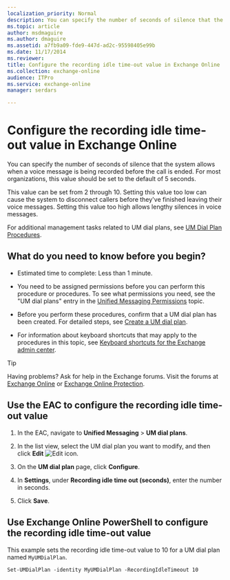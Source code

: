```yaml
---
localization_priority: Normal
description: You can specify the number of seconds of silence that the system allows when a voice message is being recorded before the call is ended. For most organizations, this value should be set to the default of 5 seconds.
ms.topic: article
author: msdmaguire
ms.author: dmaguire
ms.assetid: a7fb9a09-fde9-447d-ad2c-95598405e99b
ms.date: 11/17/2014
ms.reviewer: 
title: Configure the recording idle time-out value in Exchange Online
ms.collection: exchange-online
audience: ITPro
ms.service: exchange-online
manager: serdars

---
```


# Configure the recording idle time-out value in Exchange Online

You can specify the number of seconds of silence that the system allows when a voice message is being recorded before the call is ended. For most organizations, this value should be set to the default of 5 seconds.

This value can be set from 2 through 10. Setting this value too low can cause the system to disconnect callers before they've finished leaving their voice messages. Setting this value too high allows lengthy silences in voice messages.

For additional management tasks related to UM dial plans, see [UM Dial Plan Procedures](https://technet.microsoft.com/library/1bda77c8-c4e2-4ae0-a001-76ae029bf843.aspx).

## What do you need to know before you begin?

- Estimated time to complete: Less than 1 minute.

- You need to be assigned permissions before you can perform this procedure or procedures. To see what permissions you need, see the "UM dial plans" entry in the [Unified Messaging Permissions](https://technet.microsoft.com/library/d326c3bc-8f33-434a-bf02-a83cc26a5498.aspx) topic.

- Before you perform these procedures, confirm that a UM dial plan has been created. For detailed steps, see [Create a UM dial plan](create-um-dial-plan.md).

- For information about keyboard shortcuts that may apply to the procedures in this topic, see [Keyboard shortcuts for the Exchange admin center](../../accessibility/keyboard-shortcuts-in-admin-center.md).

> [!TIP]
> Having problems? Ask for help in the Exchange forums. Visit the forums at [Exchange Online](https://go.microsoft.com/fwlink/p/?linkId=267542) or [Exchange Online Protection](https://go.microsoft.com/fwlink/p/?linkId=285351).

## Use the EAC to configure the recording idle time-out value

1. In the EAC, navigate to **Unified Messaging** \> **UM dial plans**.

2. In the list view, select the UM dial plan you want to modify, and then click **Edit** ![Edit icon](../../media/ITPro_EAC_EditIcon.gif).

3. On the **UM dial plan** page, click **Configure**.

4. In **Settings**, under **Recording idle time out (seconds)**, enter the number in seconds.

5. Click **Save**.

## Use Exchange Online PowerShell to configure the recording idle time-out value

This example sets the recording idle time-out value to 10 for a UM dial plan named `MyUMDialPlan`.

```
Set-UMDialPlan -identity MyUMDialPlan -RecordingIdleTimeout 10
```
